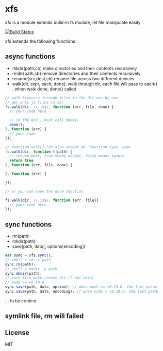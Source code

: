xfs
======

xfs is a module extends build-in fs module, let file manipulate easily

[![Build Status](https://secure.travis-ci.org/fishbar/xfs.png)](http://travis-ci.org/fishbar/xfs)


xfs extends the following functions :

## async functions
  * mkdir(path,cb) make directories and their contents recursively
  * rmdir(path,cb) remove directories and their contents recursively
  * rename(src,dest,cb) rename file across two different devices
  * walk(dir, expr, each, done); walk through dir, each file will pass to each() , when walk done, done() called

```js
// walk traverse through files in the dir one by one
// get only js files in dir
fs.walk(dir, /\.js$/, function (err, file, done) {
  // your code here

  // in the end , must call done()
  done();
}, function (err) {
  // your code
});

// function walk() can also accept an `function type` expr
fs.walk(dir, function (fpath) {
  // return bool, true means accept, false means ignore
  return true
}, function (err, file, done) {

}, function (err) {

});

// or you can save the done function

fs.walk(dir, /\.js$/, function (err, file){
  // your code here
});
```

## sync functions

  * rm(path)
  * mkdir(path)
  * save(path, data[, options|encoding])
  
```js
var sync = xfs.sync();
// shell > rm -r path
sync.rm(path);
// shell > mkdir -p path
sync.mkdir(path);
// save file auto create dir if not exist
// node >= v0.10.0
sync.save(path, data, option); // when node >= v0.10.0, the last param is option
sync.save(path, data, encoding); // when node < v0.10.0, the last param is encoding

```
  ... to be contine

## symlink file, rm will failed

## License

  MIT
